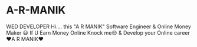 # A-R-MANIK
WED DEVELOPER
Hi.... this "A R MANIK" Software Engineer & Online Money Maker 😃 If U Earn Money Online Knock me😍 & Develop your Online career ❤A R MANIK❤
